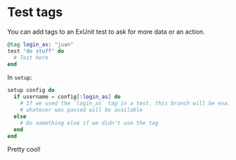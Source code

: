 # Test tags

You can add tags to an ExUnit test to ask for more data or an action.

```elixir
@tag login_as: "juan"
test "do stuff" do
  # Test here
end
```

In `setup`:

```elixir
setup config do
  if username = config[:login_as] do
    # If we used the `login_as` tag in a test, this branch will be evaluated and
    # whatever was passed will be available
  else
    # Do something else if we didn't use the tag
  end
end
```

Pretty cool!
